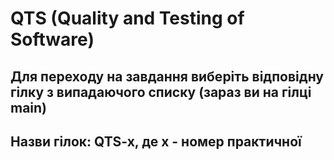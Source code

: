 # QTS (Quality and Testing of Software)

## Для переходу на завдання виберіть відповідну гілку з випадаючого списку (зараз ви на гілці main)
## Назви гілок: QTS-x, де x - номер практичної